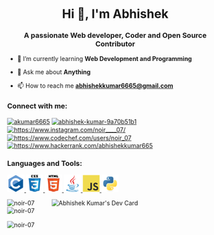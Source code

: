 <h1 align="center">Hi 👋, I'm Abhishek </h1>
<h3 align="center">A passionate Web developer, Coder and Open Source Contributor</h3>


- 🌱 I’m currently learning **Web Development and Programming**

- 💬 Ask me about **Anything**

- 📫 How to reach me **abhishekkumar6665@gmail.com**

<h3 align="left">Connect with me:</h3>
<p align="left">
<a href="https://twitter.com/akumar6665" target="blank"><img align="center" src="https://cdn.jsdelivr.net/npm/simple-icons@3.0.1/icons/twitter.svg" alt="akumar6665" height="30" width="40" /></a>
<a href="https://linkedin.com/in/abhishek-kumar-9a70b51b1" target="blank"><img align="center" src="https://cdn.jsdelivr.net/npm/simple-icons@3.0.1/icons/linkedin.svg" alt="abhishek-kumar-9a70b51b1" height="30" width="40" /></a>
<a href="https://instagram.com/https://www.instagram.com/noir____07/" target="blank"><img align="center" src="https://cdn.jsdelivr.net/npm/simple-icons@3.0.1/icons/instagram.svg" alt="https://www.instagram.com/noir____07/" height="30" width="40" /></a>
<a href="https://www.codechef.com/users/https://www.codechef.com/users/noir_07" target="blank"><img align="center" src="https://cdn.jsdelivr.net/npm/simple-icons@3.1.0/icons/codechef.svg" alt="https://www.codechef.com/users/noir_07" height="30" width="40" /></a>
<a href="https://www.hackerrank.com/https://www.hackerrank.com/abhishekkumar665" target="blank"><img align="center" src="https://cdn.jsdelivr.net/npm/simple-icons@3.0.1/icons/hackerrank.svg" alt="https://www.hackerrank.com/abhishekkumar665" height="30" width="40" /></a>
</p>

<h3 align="left">Languages and Tools:</h3>
<p align="left"> <a href="https://www.cprogramming.com/" target="_blank"> <img src="https://raw.githubusercontent.com/devicons/devicon/master/icons/c/c-original.svg" alt="c" width="40" height="40"/> </a> <a href="https://www.w3schools.com/css/" target="_blank"> <img src="https://raw.githubusercontent.com/devicons/devicon/master/icons/css3/css3-original-wordmark.svg" alt="css3" width="40" height="40"/> </a> <a href="https://www.w3.org/html/" target="_blank"> <img src="https://raw.githubusercontent.com/devicons/devicon/master/icons/html5/html5-original-wordmark.svg" alt="html5" width="40" height="40"/> </a> <a href="https://www.java.com" target="_blank"> <img src="https://raw.githubusercontent.com/devicons/devicon/master/icons/java/java-original.svg" alt="java" width="40" height="40"/> </a> <a href="https://developer.mozilla.org/en-US/docs/Web/JavaScript" target="_blank"> <img src="https://raw.githubusercontent.com/devicons/devicon/master/icons/javascript/javascript-original.svg" alt="javascript" width="40" height="40"/> </a> <a href="https://www.python.org" target="_blank"> <img src="https://raw.githubusercontent.com/devicons/devicon/master/icons/python/python-original.svg" alt="python" width="40" height="40"/> </a> </p>


<a href="https://api.daily.dev/noir07" target="_blank">
    <img
      width="400"
      align="right"
      src="https://api.daily.dev/devcards/097abfe82d1d481a9cf1629abdc8bb1e.png?r=d2d"
      alt="Abhishek Kumar's Dev Card"
    />
  </a>
  
  
<p><img align="left" src="https://github-readme-stats.vercel.app/api/top-langs?username=noir-07&show_icons=true&theme=dracula&locale=en&layout=compact" alt="noir-07" /></p>

<p>&nbsp;<img align="center" src="https://github-readme-stats.vercel.app/api?username=noir-07&show_icons=true&theme=dracula&locale=en" alt="noir-07" /></p>

<p><img align="center" src="https://github-readme-streak-stats.herokuapp.com/?user=noir-07&theme=dark" alt="noir-07" /></p>
